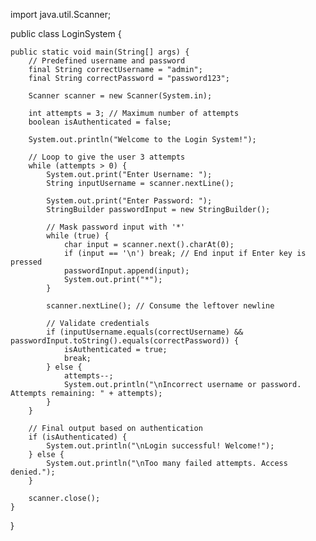 import java.util.Scanner;

public class LoginSystem {

    public static void main(String[] args) {
        // Predefined username and password
        final String correctUsername = "admin";
        final String correctPassword = "password123";

        Scanner scanner = new Scanner(System.in);

        int attempts = 3; // Maximum number of attempts
        boolean isAuthenticated = false;

        System.out.println("Welcome to the Login System!");

        // Loop to give the user 3 attempts
        while (attempts > 0) {
            System.out.print("Enter Username: ");
            String inputUsername = scanner.nextLine();

            System.out.print("Enter Password: ");
            StringBuilder passwordInput = new StringBuilder();

            // Mask password input with '*'
            while (true) {
                char input = scanner.next().charAt(0);
                if (input == '\n') break; // End input if Enter key is pressed
                passwordInput.append(input);
                System.out.print("*");
            }

            scanner.nextLine(); // Consume the leftover newline

            // Validate credentials
            if (inputUsername.equals(correctUsername) && passwordInput.toString().equals(correctPassword)) {
                isAuthenticated = true;
                break;
            } else {
                attempts--;
                System.out.println("\nIncorrect username or password. Attempts remaining: " + attempts);
            }
        }

        // Final output based on authentication
        if (isAuthenticated) {
            System.out.println("\nLogin successful! Welcome!");
        } else {
            System.out.println("\nToo many failed attempts. Access denied.");
        }

        scanner.close();
    }
}
